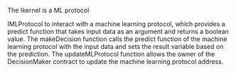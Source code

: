 The Ikernel is a ML protocol 

IMLProtocol to interact with a machine learning protocol, which provides a predict function that takes input data as an argument and returns a boolean value. The makeDecision function calls the predict function of the machine learning protocol with the input data and sets the result variable based on the prediction. The updateMLProtocol function allows the owner of the DecisionMaker contract to update the machine learning protocol address.
